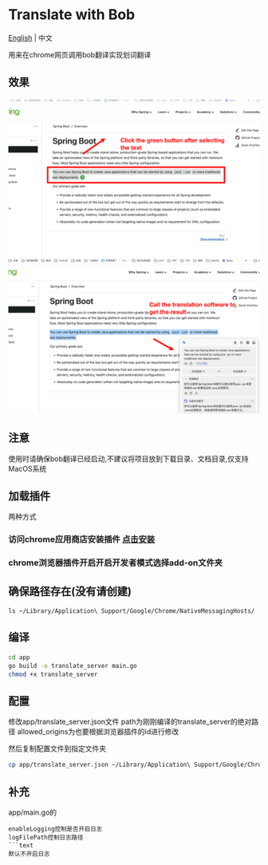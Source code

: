 # Translate with Bob

[English](README_EN.md) | 中文

用来在chrome网页调用bob翻译实现划词翻译
## 效果

![first](img/first.png)
![second](img/second.png)

## 注意
使用时请确保bob翻译已经启动,不建议将项目放到下载目录、文档目录,仅支持MacOS系统
## 加载插件
两种方式
### 访问chrome应用商店安装插件 [点击安装](https://chromewebstore.google.com/detail/translate-with-bob/oaknpfbbebnpkhfnckphnenmhnnmaifj)
### chrome浏览器插件开启开启开发者模式选择add-on文件夹

## 确保路径存在(没有请创建)
```
ls ~/Library/Application\ Support/Google/Chrome/NativeMessagingHosts/
```
## 编译
```bash
cd app
go build -o translate_server main.go
chmod +x translate_server
```

## 配置
修改app/translate_server.json文件
path为刚刚编译的translate_server的绝对路径
allowed_origins为也要根据浏览器插件的id进行修改

然后复制配置文件到指定文件夹
```bash
cp app/translate_server.json ~/Library/Application\ Support/Google/Chrome/NativeMessagingHosts/
```
## 补充
app/main.go的 
```text
enableLogging控制是否开启日志
logFilePath控制日志路径
```text
默认不开启日志

